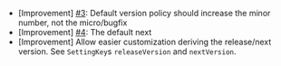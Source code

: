  * \[Improvement\] [#3](https://github.com/gseitz/sbt-release/issues/3): Default version policy should increase the minor number, not the micro/bugfix
 * \[Improvement\] [#4](https://github.com/gseitz/sbt-release/issues/4): The default next
 * \[Improvement\] Allow easier customization deriving the release/next version. See `SettingKey`s `releaseVersion` and `nextVersion`.
